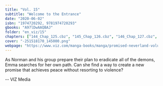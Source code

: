 ```yaml
---
title: "Vol. 15"
subtitle: "Welcome to the Entrance"
date: "2020-06-02"
isbn: "1974720292, 9781974720293"
gbooks: "A97lDwAAQBAJ"
folder: "en_viz/15"
chapters: ["144_Chap_125.cbz", "145_Chap_126.cbz", "146_Chap_127.cbz", "147_Chap_128.cbz", "148_Chap_129.cbz", "149_Chap_130.cbz", "150_Chap_131.cbz", "151_Chap_132.cbz", "152_Chap_133.cbz"]
cover: "-251518170_145000.png"
webpage: "https://www.viz.com/manga-books/manga/promised-neverland-volume-15/product/6300"
---
```


<p>As Norman and his group prepare their plan to eradicate all of the demons, Emma searches for her own path. Can she find a way to create a new promise that achieves peace without resorting to violence?</p> -- VIZ Media